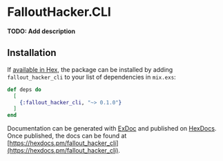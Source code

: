 # FalloutHacker.CLI

**TODO: Add description**

## Installation

If [available in Hex](https://hex.pm/docs/publish), the package can be installed
by adding `fallout_hacker_cli` to your list of dependencies in `mix.exs`:

```elixir
def deps do
  [
    {:fallout_hacker_cli, "~> 0.1.0"}
  ]
end
```

Documentation can be generated with [ExDoc](https://github.com/elixir-lang/ex_doc)
and published on [HexDocs](https://hexdocs.pm). Once published, the docs can
be found at [https://hexdocs.pm/fallout_hacker_cli](https://hexdocs.pm/fallout_hacker_cli).

